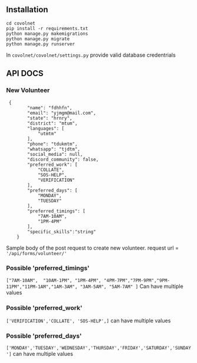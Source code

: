 ## Installation

```
cd covolnet
pip install -r requirements.txt
python manage.py makemigrations
python manage.py migrate
python manage.py runserver

```

In `covolnet/covolnet/settings.py` provide valid database credentrials


## API DOCS

### New Volunteer
```   
 {
        "name": "fdhhfn",
        "email": "yjmgm@mail.com",
        "state": "hrnry",
        "district": "mtum",
        "languages": [
            "utmtm"
        ],
        "phone": "tdukmtm",
        "whatsapp": "tjdtm",
        "social_media": null,
        "discord_community": false,
        "preferred_work": [
            "COLLATE",
            "SOS-HELP",
            "VERIFICATION"
        ],
        "preferred_days": [
            "MONDAY",
            "TUESDAY"
        ],
        "preferred_timings": [
            "7AM-10AM",
            "1PM-4PM"
        ],
        "specific_skills":"string"
    }
```
Sample body of the post request to create new volunteer.
request url = ```'/api/forms/volunteer/'```

### Possible 'preferred_timings'
 ```["7AM-10AM",  "10AM-1PM", "1PM-4PM", "4PM-7PM","7PM-9PM","9PM-11PM","11PM-1AM","1AM-3AM", "3AM-5AM", "5AM-7AM" ]``` Can  have multiple values
### Possible 'preferred_work'
```['VERIFICATION','COLLATE', 'SOS-HELP',]``` can have multiple values
### Possible 'preferred_days'
```['MONDAY','TUESDAY','WEDNESDAY','THURSDAY','FRIDAY','SATURDAY','SUNDAY']```  can have multiple values
